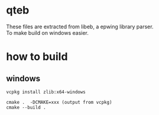 # qteb
These files are extracted from libeb, a epwing library parser.   
To make build on windows easier.

# how to build 

## windows
```
vcpkg install zlib:x64-windows
```

```
cmake .  -DCMAKE=xxx (output from vcpkg)
cmake --build .
```
